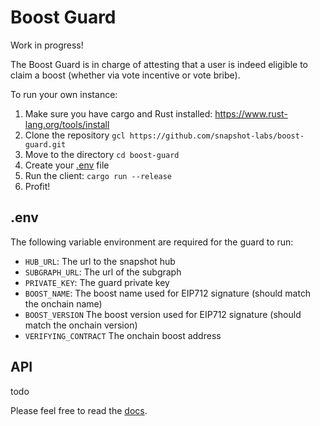 # Boost Guard

Work in progress!

The Boost Guard is in charge of attesting that a user is indeed eligible to claim a boost (whether via vote incentive or vote bribe).

To run your own instance:
1. Make sure you have cargo and Rust installed: https://www.rust-lang.org/tools/install
2. Clone the repository `gcl https://github.com/snapshot-labs/boost-guard.git`
3. Move to the directory `cd boost-guard`
4. Create your [.env](#.env) file
5. Run the client: `cargo run --release`
6. Profit!

## .env

The following variable environment are required for the guard to run:
- `HUB_URL`: The url to the snapshot hub
- `SUBGRAPH_URL`: The url of the subgraph
- `PRIVATE_KEY`: The guard private key
- `BOOST_NAME`: The boost name used for EIP712 signature (should match the onchain name)
- `BOOST_VERSION` The boost version used for EIP712 signature (should match the onchain version)
- `VERIFYING_CONTRACT` The onchain boost address

## API

todo

Please feel free to read the [docs](https://docs.boost.limo/).
